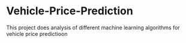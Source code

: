 # Vehicle-Price-Prediction
This project does analysis of different machine learning algorithms for vehicle price predictioon
